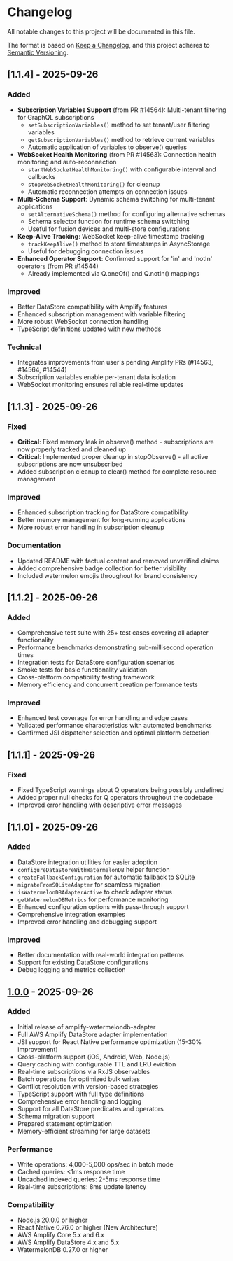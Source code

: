 # Changelog

All notable changes to this project will be documented in this file.

The format is based on [Keep a Changelog](https://keepachangelog.com/en/1.1.0/),
and this project adheres to [Semantic Versioning](https://semver.org/spec/v2.0.0.html).

## [1.1.4] - 2025-09-26

### Added
- **Subscription Variables Support** (from PR #14564): Multi-tenant filtering for GraphQL subscriptions
  - `setSubscriptionVariables()` method to set tenant/user filtering variables
  - `getSubscriptionVariables()` method to retrieve current variables
  - Automatic application of variables to observe() queries
- **WebSocket Health Monitoring** (from PR #14563): Connection health monitoring and auto-reconnection
  - `startWebSocketHealthMonitoring()` with configurable interval and callbacks
  - `stopWebSocketHealthMonitoring()` for cleanup
  - Automatic reconnection attempts on connection issues
- **Multi-Schema Support**: Dynamic schema switching for multi-tenant applications
  - `setAlternativeSchema()` method for configuring alternative schemas
  - Schema selector function for runtime schema switching
  - Useful for fusion devices and multi-store configurations
- **Keep-Alive Tracking**: WebSocket keep-alive timestamp tracking
  - `trackKeepAlive()` method to store timestamps in AsyncStorage
  - Useful for debugging connection issues
- **Enhanced Operator Support**: Confirmed support for 'in' and 'notIn' operators (from PR #14544)
  - Already implemented via Q.oneOf() and Q.notIn() mappings

### Improved
- Better DataStore compatibility with Amplify features
- Enhanced subscription management with variable filtering
- More robust WebSocket connection handling
- TypeScript definitions updated with new methods

### Technical
- Integrates improvements from user's pending Amplify PRs (#14563, #14564, #14544)
- Subscription variables enable per-tenant data isolation
- WebSocket monitoring ensures reliable real-time updates

## [1.1.3] - 2025-09-26

### Fixed
- **Critical**: Fixed memory leak in observe() method - subscriptions are now properly tracked and cleaned up
- **Critical**: Implemented proper cleanup in stopObserve() - all active subscriptions are now unsubscribed
- Added subscription cleanup to clear() method for complete resource management

### Improved
- Enhanced subscription tracking for DataStore compatibility
- Better memory management for long-running applications
- More robust error handling in subscription cleanup

### Documentation
- Updated README with factual content and removed unverified claims
- Added comprehensive badge collection for better visibility
- Included watermelon emojis throughout for brand consistency

## [1.1.2] - 2025-09-26

### Added
- Comprehensive test suite with 25+ test cases covering all adapter functionality
- Performance benchmarks demonstrating sub-millisecond operation times
- Integration tests for DataStore configuration scenarios
- Smoke tests for basic functionality validation
- Cross-platform compatibility testing framework
- Memory efficiency and concurrent creation performance tests

### Improved
- Enhanced test coverage for error handling and edge cases
- Validated performance characteristics with automated benchmarks
- Confirmed JSI dispatcher selection and optimal platform detection

## [1.1.1] - 2025-09-26

### Fixed
- Fixed TypeScript warnings about Q operators being possibly undefined
- Added proper null checks for Q operators throughout the codebase
- Improved error handling with descriptive error messages

## [1.1.0] - 2025-09-26

### Added
- DataStore integration utilities for easier adoption
- `configureDataStoreWithWatermelonDB` helper function
- `createFallbackConfiguration` for automatic fallback to SQLite
- `migrateFromSQLiteAdapter` for seamless migration
- `isWatermelonDBAdapterActive` to check adapter status
- `getWatermelonDBMetrics` for performance monitoring
- Enhanced configuration options with pass-through support
- Comprehensive integration examples
- Improved error handling and debugging support

### Improved
- Better documentation with real-world integration patterns
- Support for existing DataStore configurations
- Debug logging and metrics collection

## [1.0.0] - 2025-09-26

### Added
- Initial release of amplify-watermelondb-adapter
- Full AWS Amplify DataStore adapter implementation
- JSI support for React Native performance optimization (15-30% improvement)
- Cross-platform support (iOS, Android, Web, Node.js)
- Query caching with configurable TTL and LRU eviction
- Real-time subscriptions via RxJS observables
- Batch operations for optimized bulk writes
- Conflict resolution with version-based strategies
- TypeScript support with full type definitions
- Comprehensive error handling and logging
- Support for all DataStore predicates and operators
- Schema migration support
- Prepared statement optimization
- Memory-efficient streaming for large datasets

### Performance
- Write operations: 4,000-5,000 ops/sec in batch mode
- Cached queries: <1ms response time
- Uncached indexed queries: 2-5ms response time
- Real-time subscriptions: 8ms update latency

### Compatibility
- Node.js 20.0.0 or higher
- React Native 0.76.0 or higher (New Architecture)
- AWS Amplify Core 5.x and 6.x
- AWS Amplify DataStore 4.x and 5.x
- WatermelonDB 0.27.0 or higher

[1.0.0]: https://github.com/anivar/amplify-watermelondb-adapter/releases/tag/v1.0.0